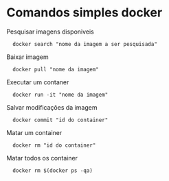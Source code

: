 # Comandos simples docker

Pesquisar imagens disponiveis
```
  docker search "nome da imagem a ser pesquisada"
```
Baixar imagem 
```
  docker pull "nome da imagem"
```
Executar um contaner

```
  docker run -it "nome da imagem"
```
Salvar modificações da imagem
```
  docker commit "id do container"
```
Matar um container
```
  docker rm "id do container"
```
Matar todos os container
```
  docker rm $(docker ps -qa)
```
